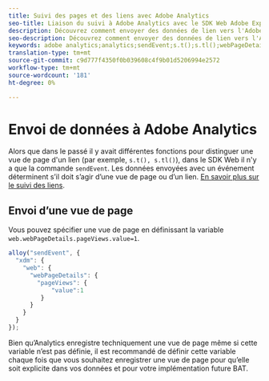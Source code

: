 ```yaml
---
title: Suivi des pages et des liens avec Adobe Analytics
seo-title: Liaison du suivi à Adobe Analytics avec le SDK Web Adobe Experience Platform
description: Découvrez comment envoyer des données de lien vers l'Adobe Analytics avec le SDK Web Experience Platform
seo-description: Découvrez comment envoyer des données de lien vers l'Adobe Analytics avec le SDK Web Experience Platform
keywords: adobe analytics;analytics;sendEvent;s.t();s.tl();webPageDetails;pageViews;webInteraction;web Interaction;vues de page;suivi des liens;liens;suivi des liens;clicCollection;clic collection;clic collection;
translation-type: tm+mt
source-git-commit: c9d777f4350f0b039608c4f9b01d5206994e2572
workflow-type: tm+mt
source-wordcount: '181'
ht-degree: 0%

---
```



# Envoi de données à Adobe Analytics

Alors que dans le passé il y avait différentes fonctions pour distinguer une vue de page d&#39;un lien (par exemple, `s.t(), s.tl()`), dans le SDK Web il n&#39;y a que la commande `sendEvent`. Les données envoyées avec un événement déterminent s’il doit s’agir d’une vue de page ou d’un lien. [En savoir plus sur le suivi des liens](../track-links.md).

## Envoi d’une vue de page

Vous pouvez spécifier une vue de page en définissant la variable `web.webPageDetails.pageViews.value=1`.

```javascript
alloy("sendEvent", {
  "xdm": {
    "web": {
      "webPageDetails": {
        "pageViews": {
            "value":1
         }
      }
    }
  }
});
```

Bien qu’Analytics enregistre techniquement une vue de page même si cette variable n’est pas définie, il est recommandé de définir cette variable chaque fois que vous souhaitez enregistrer une vue de page pour qu’elle soit explicite dans vos données et pour votre implémentation future BAT.
